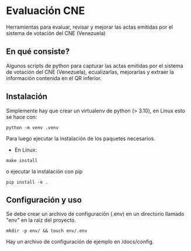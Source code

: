 # Evaluación CNE
Herramientas para evaluar, revisar y mejorar las actas emitidas por el sistema de votación del CNE (Venezuela)


## En qué consiste?

Algunos scripts de python para capturar las actas emitidas por el sistema de votación del CNE (Venezuela), ecualizarlas, mejorarlas y extraer la información contenida en el QR inferior.

## Instalación

Simplemente hay que crear un virtualenv de python (> 3.10), en Linux esto se hace con:

```
python -m venv .venv
```

Para luego ejecutar la instalación de los paquetes necesarios.

- En Linux:
```
make install
```

o ejecutar la instalación con pip
```
pip install -e .
```

## Configuración y uso

Se debe crear un archivo de configuración (.env) en un directorio llamado "env" en la raiz del proyecto.

```
mkdir -p env/ && touch env/.env
```

Hay un archivo de configuración de ejemplo en /docs/config.
